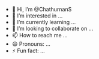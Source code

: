 - 👋 Hi, I’m @ChathurnanS
- 👀 I’m interested in ...
- 🌱 I’m currently learning ...
- 💞️ I’m looking to collaborate on ...
- 📫 How to reach me ...
- 😄 Pronouns: ...
- ⚡ Fun fact: ...

<!---
ChathurnanS/ChathurnanS is a ✨ special ✨ repository because its `README.md` (this file) appears on your GitHub profile.
You can click the Preview link to take a look at your changes.
--->
